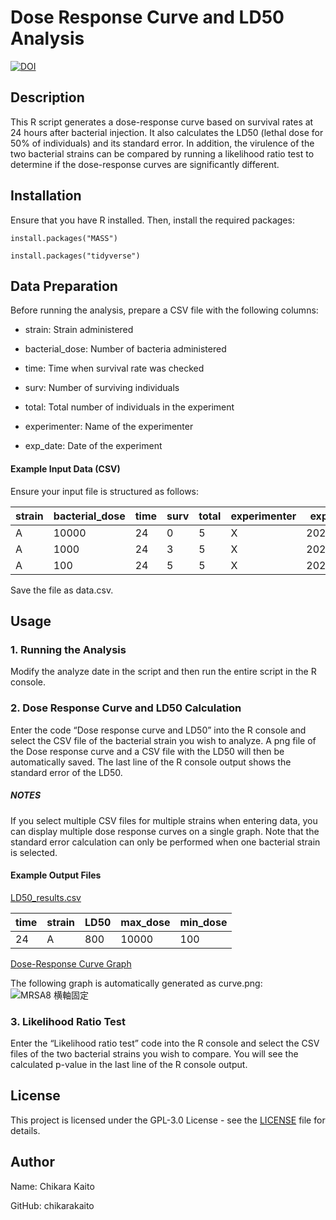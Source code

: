 
# Dose Response Curve and LD50 Analysis

[![DOI](https://zenodo.org/badge/DOI/10.5281/zenodo.14978656.svg)](https://doi.org/10.5281/zenodo.14978656)


## Description

This R script generates a dose-response curve based on survival rates at 24 hours after bacterial injection. It also calculates the LD50 (lethal dose for 50% of individuals) and its standard error. In addition, the virulence of the two bacterial strains can be compared by running a likelihood ratio test to determine if the dose-response curves are significantly different.



## Installation

Ensure that you have R installed. Then, install the required packages:

`install.packages("MASS")`

`install.packages("tidyverse")`



## Data Preparation

Before running the analysis, prepare a CSV file with the following columns:

  * strain: Strain administered
  
  * bacterial_dose: Number of bacteria administered
  
  * time: Time when survival rate was checked
  
  * surv: Number of surviving individuals
  
  * total: Total number of individuals in the experiment
  
  * experimenter: Name of the experimenter
  
  * exp_date: Date of the experiment


#### Example Input Data (CSV)
Ensure your input file is structured as follows:

| strain | bacterial_dose | time | surv | total | experimenter | exp_date |
|--------|----------------|------|------|-------|--------------|----------|
| A      | 10000          | 24   | 0    | 5     | X            | 20250306 |
| A      | 1000           | 24   | 3    | 5     | X            | 20250306 |
| A      | 100            | 24   | 5    | 5     | X            | 20250306 |

Save the file as data.csv.



## Usage

### 1. Running the Analysis

Modify the analyze date in the script and then run the entire script in the R console.

### 2. Dose Response Curve and LD50 Calculation

Enter the code “Dose response curve and LD50” into the R console and select the CSV file of the bacterial strain you wish to analyze.
A png file of the Dose response curve and a CSV file with the LD50 will then be automatically saved.
The last line of the R console output shows the standard error of the LD50.

##### NOTES
If you select multiple CSV files for multiple strains when entering data, you can display multiple dose response curves on a single graph. Note that the standard error calculation can only be performed when one bacterial strain is selected.


#### Example Output Files

<ins>LD50_results.csv</ins>

| time | strain | LD50 | max_dose | min_dose |
|------|--------|------|----------|----------|
| 24   | A      | 800  | 10000    | 100      |

<ins>Dose-Response Curve Graph</ins>

The following graph is automatically generated as curve.png:![MRSA8 横軸固定](https://github.com/user-attachments/assets/4da54f84-4c72-44c1-9ee5-73ef82a1bb1c)




### 3. Likelihood Ratio Test

Enter the “Likelihood ratio test” code into the R console and select the CSV files of the two bacterial strains you wish to compare.
You will see the calculated p-value in the last line of the R console output.



## License

This project is licensed under the GPL-3.0 License - see the [LICENSE](LICENSE) file for details.


## Author

Name: Chikara Kaito

GitHub: chikarakaito
